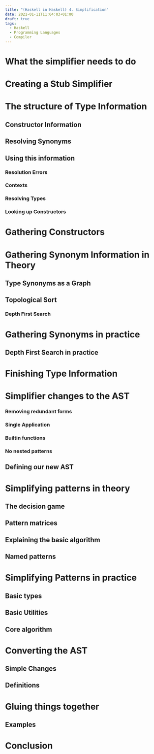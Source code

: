```yaml
---
title: "(Haskell in Haskell) 4. Simplification"
date: 2021-01-11T11:04:03+01:00
draft: true
tags:
  - Haskell
  - Programming Languages
  - Compiler
---
```


# What the simplifier needs to do

# Creating a Stub Simplifier

# The structure of Type Information

## Constructor Information

## Resolving Synonyms

## Using this information

### Resolution Errors

### Contexts

### Resolving Types

### Looking up Constructors

# Gathering Constructors

# Gathering Synonym Information in Theory

## Type Synonyms as a Graph

## Topological Sort

### Depth First Search

# Gathering Synonyms in practice

## Depth First Search in practice

# Finishing Type Information

# Simplifier changes to the AST

### Removing redundant forms

### Single Application

### Builtin functions

### No nested patterns

## Defining our new AST

# Simplifying patterns in theory

## The decision game

## Pattern matrices

## Explaining the basic algorithm

## Named patterns

# Simplifying Patterns in practice

## Basic types

## Basic Utilities

## Core algorithm

# Converting the AST

## Simple Changes

## Definitions

# Gluing things together

## Examples

# Conclusion
